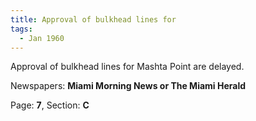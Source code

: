 ```yaml
---  
title: Approval of bulkhead lines for  
tags:  
  - Jan 1960  
---  
```

  
Approval of bulkhead lines for Mashta Point are delayed.  
  
Newspapers: **Miami Morning News or The Miami Herald**  
  
Page: **7**, Section: **C** 
